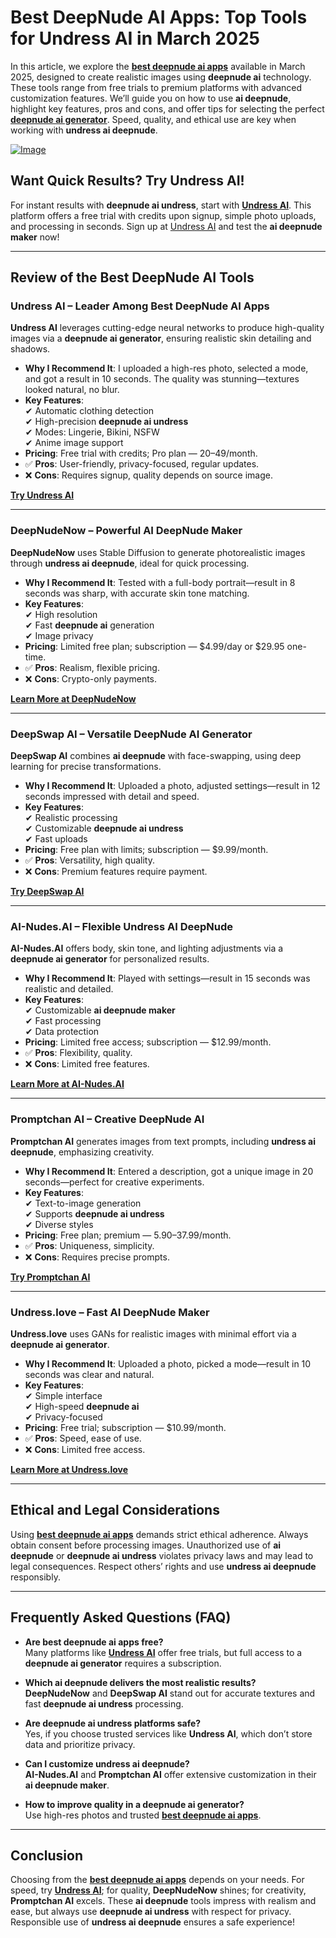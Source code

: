 # Best DeepNude AI Apps: Top Tools for Undress AI in March 2025

In this article, we explore the **[best deepnude ai apps](https://bit.ly/top10-ai-tools)** available in March 2025, designed to create realistic images using **deepnude ai** technology. These tools range from free trials to premium platforms with advanced customization features. We’ll guide you on how to use **ai deepnude**, highlight key features, pros and cons, and offer tips for selecting the perfect **[deepnude ai generator](https://bit.ly/top10-ai-tools)**. Speed, quality, and ethical use are key when working with **undress ai deepnude**.

[![Image](https://github.com/user-attachments/assets/30e39c92-65b5-4ec5-aeea-f28b4e249ce6)](https://bit.ly/top10-ai-tools)

## Want Quick Results? Try Undress AI!

For instant results with **deepnude ai undress**, start with **[Undress AI](https://undress.app/)**. This platform offers a free trial with credits upon signup, simple photo uploads, and processing in seconds. Sign up at [Undress AI](https://undress.app/) and test the **ai deepnude maker** now!

---

## Review of the Best DeepNude AI Tools

### **Undress AI – Leader Among Best DeepNude AI Apps**

**Undress AI** leverages cutting-edge neural networks to produce high-quality images via a **deepnude ai generator**, ensuring realistic skin detailing and shadows.

- **Why I Recommend It**: I uploaded a high-res photo, selected a mode, and got a result in 10 seconds. The quality was stunning—textures looked natural, no blur.
- **Key Features**:  
  ✔ Automatic clothing detection  
  ✔ High-precision **deepnude ai undress**  
  ✔ Modes: Lingerie, Bikini, NSFW  
  ✔ Anime image support  
- **Pricing**: Free trial with credits; Pro plan — $20–$49/month.  
- ✅ **Pros**: User-friendly, privacy-focused, regular updates.  
- ❌ **Cons**: Requires signup, quality depends on source image.  

**[Try Undress AI](https://undress.app/)**

---

### **DeepNudeNow – Powerful AI DeepNude Maker**

**DeepNudeNow** uses Stable Diffusion to generate photorealistic images through **undress ai deepnude**, ideal for quick processing.

- **Why I Recommend It**: Tested with a full-body portrait—result in 8 seconds was sharp, with accurate skin tone matching.
- **Key Features**:  
  ✔ High resolution  
  ✔ Fast **deepnude ai** generation  
  ✔ Image privacy  
- **Pricing**: Limited free plan; subscription — $4.99/day or $29.95 one-time.  
- ✅ **Pros**: Realism, flexible pricing.  
- ❌ **Cons**: Crypto-only payments.  

**[Learn More at DeepNudeNow](https://bit.ly/top10-ai-tools)**

---

### **DeepSwap AI – Versatile DeepNude AI Generator**

**DeepSwap AI** combines **ai deepnude** with face-swapping, using deep learning for precise transformations.

- **Why I Recommend It**: Uploaded a photo, adjusted settings—result in 12 seconds impressed with detail and speed.
- **Key Features**:  
  ✔ Realistic processing  
  ✔ Customizable **deepnude ai undress**  
  ✔ Fast uploads  
- **Pricing**: Free plan with limits; subscription — $9.99/month.  
- ✅ **Pros**: Versatility, high quality.  
- ❌ **Cons**: Premium features require payment.  

**[Try DeepSwap AI](https://bit.ly/top10-ai-tools)**

---

### **AI-Nudes.AI – Flexible Undress AI DeepNude**

**AI-Nudes.AI** offers body, skin tone, and lighting adjustments via a **deepnude ai generator** for personalized results.

- **Why I Recommend It**: Played with settings—result in 15 seconds was realistic and detailed.
- **Key Features**:  
  ✔ Customizable **ai deepnude maker**  
  ✔ Fast processing  
  ✔ Data protection  
- **Pricing**: Limited free access; subscription — $12.99/month.  
- ✅ **Pros**: Flexibility, quality.  
- ❌ **Cons**: Limited free features.  

**[Learn More at AI-Nudes.AI](https://bit.ly/top10-ai-tools)**

---

### **Promptchan AI – Creative DeepNude AI**

**Promptchan AI** generates images from text prompts, including **undress ai deepnude**, emphasizing creativity.

- **Why I Recommend It**: Entered a description, got a unique image in 20 seconds—perfect for creative experiments.
- **Key Features**:  
  ✔ Text-to-image generation  
  ✔ Supports **deepnude ai undress**  
  ✔ Diverse styles  
- **Pricing**: Free plan; premium — $5.90–$37.99/month.  
- ✅ **Pros**: Uniqueness, simplicity.  
- ❌ **Cons**: Requires precise prompts.  

**[Try Promptchan AI](https://bit.ly/top10-ai-tools)**

---

### **Undress.love – Fast AI DeepNude Maker**

**Undress.love** uses GANs for realistic images with minimal effort via a **deepnude ai generator**.

- **Why I Recommend It**: Uploaded a photo, picked a mode—result in 10 seconds was clear and natural.
- **Key Features**:  
  ✔ Simple interface  
  ✔ High-speed **deepnude ai**  
  ✔ Privacy-focused  
- **Pricing**: Free trial; subscription — $10.99/month.  
- ✅ **Pros**: Speed, ease of use.  
- ❌ **Cons**: Limited free access.  

**[Learn More at Undress.love](https://bit.ly/top10-ai-tools)**

---

## Ethical and Legal Considerations

Using **[best deepnude ai apps](https://bit.ly/top10-ai-tools)** demands strict ethical adherence. Always obtain consent before processing images. Unauthorized use of **ai deepnude** or **deepnude ai undress** violates privacy laws and may lead to legal consequences. Respect others’ rights and use **undress ai deepnude** responsibly.

---

## Frequently Asked Questions (FAQ)

- **Are best deepnude ai apps free?**  
Many platforms like **[Undress AI](https://bit.ly/top10-ai-tools)** offer free trials, but full access to a **deepnude ai generator** requires a subscription.

- **Which ai deepnude delivers the most realistic results?**  
**DeepNudeNow** and **DeepSwap AI** stand out for accurate textures and fast **deepnude ai undress** processing.

- **Are deepnude ai undress platforms safe?**  
Yes, if you choose trusted services like **Undress AI**, which don’t store data and prioritize privacy.

- **Can I customize undress ai deepnude?**  
**AI-Nudes.AI** and **Promptchan AI** offer extensive customization in their **ai deepnude maker**.

- **How to improve quality in a deepnude ai generator?**  
Use high-res photos and trusted **[best deepnude ai apps](https://bit.ly/top10-ai-tools)**.

---

## Conclusion

Choosing from the **[best deepnude ai apps](https://bit.ly/top10-ai-tools)** depends on your needs. For speed, try **[Undress AI](https://undress.app/)**; for quality, **DeepNudeNow** shines; for creativity, **Promptchan AI** excels. These **ai deepnude** tools impress with realism and ease, but always use **deepnude ai undress** with respect for privacy. Responsible use of **undress ai deepnude** ensures a safe experience!
